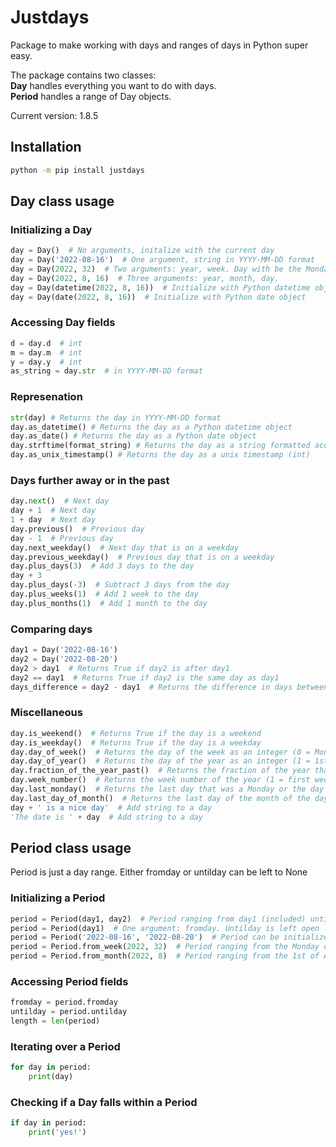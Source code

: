 # Justdays

Package to make working with days and ranges of days in Python super easy.

The package contains two classes: \
**Day** handles everything you want to do with days. \
**Period** handles a range of Day objects.

Current version: 1.8.5

## Installation
~~~~bash
python -m pip install justdays
~~~~

## Day class usage

### Initializing a Day
~~~~python
day = Day()  # No arguments, initalize with the current day
day = Day('2022-08-16')  # One argument, string in YYYY-MM-DD format
day = Day(2022, 32)  # Two arguments: year, week. Day with be the Monday of that week
day = Day(2022, 8, 16)  # Three arguments: year, month, day. 
day = Day(datetime(2022, 8, 16))  # Initialize with Python datetime object
day = Day(date(2022, 8, 16))  # Initialize with Python date object
~~~~

### Accessing Day fields
~~~~python
d = day.d  # int
m = day.m  # int
y = day.y  # int
as_string = day.str  # in YYYY-MM-DD format
~~~~

### Represenation
~~~~python
str(day) # Returns the day in YYYY-MM-DD format
day.as_datetime() # Returns the day as a Python datetime object
day.as_date() # Returns the day as a Python date object
day.strftime(format_string) # Returns the day as a string formatted according to the format string
day.as_unix_timestamp() # Returns the day as a unix timestamp (int)
~~~~

### Days further away or in the past
~~~~python
day.next()  # Next day
day + 1  # Next day
1 + day  # Next day
day.previous()  # Previous day
day - 1  # Previous day
day.next_weekday()  # Next day that is on a weekday
day.previous_weekday()  # Previous day that is on a weekday
day.plus_days(3)  # Add 3 days to the day
day + 3
day.plus_days(-3)  # Subtract 3 days from the day
day.plus_weeks(1)  # Add 1 week to the day
day.plus_months(1)  # Add 1 month to the day
~~~~


### Comparing days
~~~~python
day1 = Day('2022-08-16')
day2 = Day('2022-08-20')
day2 > day1  # Returns True if day2 is after day1
day2 == day1  # Returns True if day2 is the same day as day1
days_difference = day2 - day1  # Returns the difference in days between two days (4)
~~~~

### Miscellaneous
~~~~python
day.is_weekend()  # Returns True if the day is a weekend
day.is_weekday()  # Returns True if the day is a weekday
day.day_of_week()  # Returns the day of the week as an integer (0 = Monday, 6 = Sunday)
day.day_of_year()  # Returns the day of the year as an integer (1 = 1st of January, 365 = 31st of December in a non leap year)
day.fraction_of_the_year_past()  # Returns the fraction of the year that has passed (0.0 = 1st of January, 1.0 = 31st of December)
day.week_number()  # Returns the week number of the year (1 = first week of the year, 52 = last week of the year)
day.last_monday()  # Returns the last day that was a Monday or the day itself if it is a Monday
day.last_day_of_month()  # Returns the last day of the month of the day
day + ' is a nice day'  # Add string to a day
'The date is ' + day  # Add string to a day
~~~~


## Period class usage
Period is just a day range. Either fromday or untilday can be left to None

### Initializing a Period
~~~~python
period = Period(day1, day2)  # Period ranging from day1 (included) until day2 (not included)
period = Period(day1)  # One argument: fromday. Untilday is left open
period = Period('2022-08-16', '2022-08-20')  # Period can be initialized with strings in YYYY-MM-DD format
period = Period.from_week(2022, 32)  # Period ranging from the Monday of week 32 until the Sunday of week 32
period = Period.from_month(2022, 8)  # Period ranging from the 1st of August until the 31st of August
~~~~

### Accessing Period fields
~~~~python
fromday = period.fromday
untilday = period.untilday
length = len(period)
~~~~

### Iterating over a Period
~~~~python
for day in period:
    print(day)
~~~~

### Checking if a Day falls within a Period
~~~~python
if day in period:
    print('yes!')
~~~~
